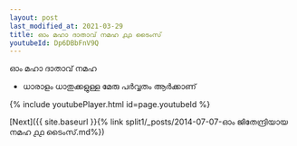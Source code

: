 ```yaml
---
layout: post
last_modified_at: 2021-03-29
title: ഓം മഹാ ദാതാവ് നമഹ ൧൧ ടൈംസ്
youtubeId: Dp6DBbFnV9Q
---
```

 
 
 ഓം മഹാ ദാതാവ് നമഹ 
 
 -  ധാരാളം ധാതുക്കളുള്ള മേരു പർവ്വതം ആർക്കാണ് 
 
  
 
  
 
 
 
 
 
 


{% include youtubePlayer.html id=page.youtubeId %}
 
[Next]({{ site.baseurl }}{% link  split1/_posts/2014-07-07-ഓം ജിതേന്ദ്രിയായ നമഹ ൧൧ ടൈംസ്.md%})
 
